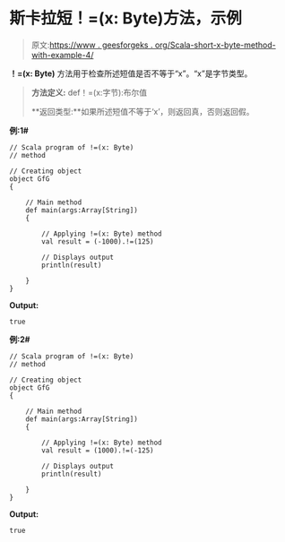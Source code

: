 # 斯卡拉短！=(x: Byte)方法，示例

> 原文:[https://www . geesforgeks . org/Scala-short-x-byte-method-with-example-4/](https://www.geeksforgeeks.org/scala-short-x-byte-method-with-example-4/)

**！=(x: Byte)** 方法用于检查所述短值是否不等于“x”。“x”是字节类型。

> **方法定义:** def！=(x:字节):布尔值
> 
> **返回类型:**如果所述短值不等于‘x’，则返回真，否则返回假。

**例:1#**

```
// Scala program of !=(x: Byte)
// method

// Creating object
object GfG
{ 

    // Main method
    def main(args:Array[String])
    {

        // Applying !=(x: Byte) method 
        val result = (-1000).!=(125)

        // Displays output
        println(result)

    }
} 
```

**Output:**

```
true

```

**例:2#**

```
// Scala program of !=(x: Byte)
// method

// Creating object
object GfG
{ 

    // Main method
    def main(args:Array[String])
    {

        // Applying !=(x: Byte) method
        val result = (1000).!=(-125)

        // Displays output
        println(result)

    }
} 
```

**Output:**

```
true

```
